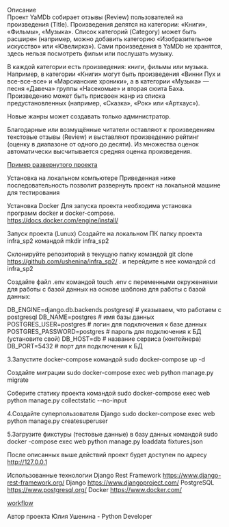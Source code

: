 Описание    
Проект YaMDb собирает отзывы (Review) пользователей на произведения (Title). Произведения делятся на категории: «Книги», «Фильмы», «Музыка». Список категорий (Category) может быть расширен (например, можно добавить категорию «Изобразительное искусство» или «Ювелирка»). Сами произведения в YaMDb не хранятся, здесь нельзя посмотреть фильм или послушать музыку.

В каждой категории есть произведения: книги, фильмы или музыка. Например, в категории «Книги» могут быть произведения «Винни Пух и все-все-все» и «Марсианские хроники», а в категории «Музыка» — песня «Давеча» группы «Насекомые» и вторая сюита Баха. Произведению может быть присвоен жанр из списка предустановленных (например, «Сказка», «Рок» или «Артхаус»).

Новые жанры может создавать только администратор.

Благодарные или возмущённые читатели оставляют к произведениям текстовые отзывы (Review) и выставляют произведению рейтинг (оценку в диапазоне от одного до десяти). Из множества оценок автоматически высчитывается средняя оценка произведения.

[Пример развернутого проекта](http://84.201.138.65/api/v1/)

Установка на локальном компьютере
Приведенная ниже последовательность позволит развернуть проект на локальной машине для тестирования

Установка Docker
Для запуска проекта необходима установка программ docker и docker-compose. https://docs.docker.com/engine/install/

Запуск проекта (Lunux)
Создайте на локальном ПК папку проекта infra_sp2 командой mkdir infra_sp2

Склонируйте репозиторий в текущую папку командой git clone https://github.com/ushenina/infra_sp2/ . и перейдите в нее командой cd infra_sp2

Создайте файл .env командой touch .env с переменными окружениями для работы с базой данных на основе шаблона для работы с базой данных:

DB_ENGINE=django.db.backends.postgresql # указываем, что работаем с postgresql
DB_NAME=postgres # имя базы данных
POSTGRES_USER=postgres # логин для подключения к базе данных
POSTGRES_PASSWORD=postgres # пароль для подключения к БД (установите свой)
DB_HOST=db # название сервиса (контейнера)
DB_PORT=5432 # порт для подключения к БД 

3.Запустите docker-compose командой sudo docker-compose up -d

Создайте миграции sudo docker-compose exec web python manage.py migrate

Соберите статику проекта командой sudo docker-compose exec web python manage.py collectstatic --no-input

4.Создайте суперпользователя Django sudo docker-compose exec web python manage.py createsuperuser

5.Загрузите фикстуры (тестовые данные) в базу данных командой sudo docker -compose exec web python manage.py loaddata fixtures.json

После описанных выше действий проект будет доступен по адресу http://127.0.0.1

Использованные технологии
Django Rest Framework https://www.django-rest-framework.org/
Django https://www.djangoproject.com/
PostgreSQL https://www.postgresql.org/
Docker https://www.docker.com/

[workflow](https://github.com/ushenina/yamdb_final/actions/workflows/yamdb_workflow.yml/badge.svg)

Автор проекта
Юлия Ушенина - Python Developer